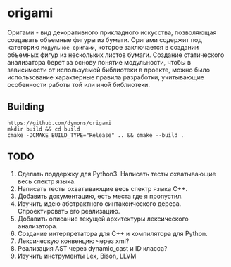 # origami

Оригами - вид декоративного прикладного искусства, позволяющая создавать объемные фигуры из бумаги. Оригами содержит под категорию
`Модульное оригами`, которое заключается в создании объемных фигур из нескольких листов бумаги. Создание статического анализатора берет
за основу понятие модульности, чтобы в зависимости от используемой библиотеки в проекте, можно было использование характерные правила
разработки, учитывающие особенности работы той или иной библиотеки.

## Building
```shell
https://github.com/dymons/origami
mkdir build && cd build
cmake -DCMAKE_BUILD_TYPE="Release" .. && cmake --build .
```

## TODO
1. Сделать поддержку для Python3. Написать тесты охватывающие весь спектр языка.
2. Написать тесты охватывающие весь спектр языка С++.
3. Добавить документацию, есть места где я пропустил.
4. Изучить идею абстрактного синтаксического дерева. Спроектировать его реализацию.
5. Добавить описание текущей архитектуры лексического анализатора.
6. Создание интерпретатора для С++ и компилятора для Python.
7. Лексическую конвенцию через xml?
8. Реализация AST через dynamic_cast и ID класса?
9. Изучить инструменты Lex, Bison, LLVM